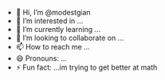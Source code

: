 - 👋 Hi, I’m @modestgian
- 👀 I’m interested in ...
- 🌱 I’m currently learning ...
- 💞️ I’m looking to collaborate on ...
- 📫 How to reach me ...
- 😄 Pronouns: ...
- ⚡ Fun fact: ...im trying to get better at math

<!---
modestgian/modestgian is a ✨ special ✨ repository because its `README.md` (this file) appears on your GitHub profile.
You can click the Preview link to take a look at your changes.
--->
